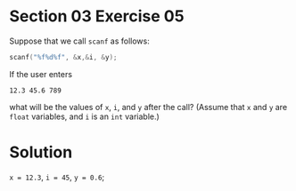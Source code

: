# Section 03 Exercise 05

Suppose that we call `scanf` as follows:
```c
scanf("%f%d%f", &x,&i, &y);
```
If the user enters
```text
12.3 45.6 789
```
what will be the values of `x`, `i`, and `y` after the call? (Assume that `x` and `y` are `float` variables, and `i` is an `int` variable.)


# Solution

`x = 12.3`, `i = 45`, `y = 0.6`;

